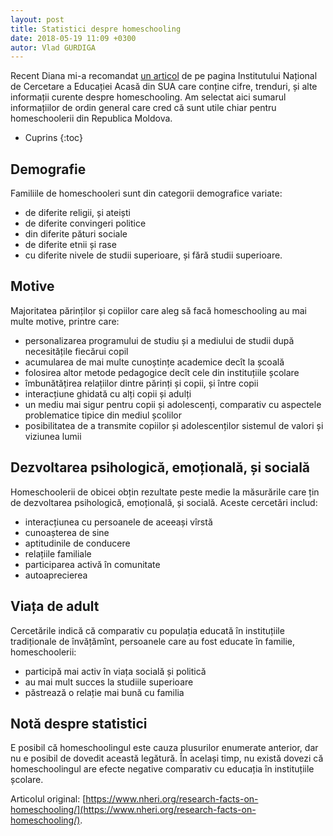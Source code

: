 ```yaml
---
layout: post
title: Statistici despre homeschooling
date: 2018-05-19 11:09 +0300
autor: Vlad GURDIGA
---
```

Recent Diana mi-a recomandat [un
articol](https://www.nheri.org/research-facts-on-homeschooling/) de pe pagina
Institutului Național de Cercetare a Educației Acasă din SUA care conține cifre,
trenduri, și alte informații curente despre homeschooling. Am selectat aici
sumarul informațiilor  de ordin general care cred că sunt utile chiar pentru
homeschoolerii din Republica Moldova.

* Cuprins
{:toc}

## Demografie

Familiile de homeschooleri sunt din categorii demografice variate:
* de diferite religii, și ateiști
* de diferite convingeri politice
* din diferite pături sociale
* de diferite etnii și rase
* cu diferite nivele de studii superioare, și fără studii superioare.

## Motive

Majoritatea părinților și copiilor care aleg să facă homeschooling au mai multe
motive, printre care:

* personalizarea programului de studiu și a mediului de studii după necesitățile
fiecărui copil
* acumularea de mai multe cunoștințe academice decît la școală
* folosirea altor metode pedagogice decît cele din instituțiile școlare
* îmbunătățirea relațiilor dintre părinți și copii, și între copii
* interacțiune ghidată cu alți copii și adulți
* un mediu mai sigur pentru copii și adolescenți, comparativ cu aspectele
problematice tipice din mediul școlilor
* posibilitatea de a transmite copiilor și adolescenților sistemul de valori și
viziunea lumii

## Dezvoltarea psihologică, emoțională, și socială

Homeschoolerii de obicei obțin rezultate peste medie la măsurările care țin de
dezvoltarea psihologică, emoțională, și socială. Aceste cercetări includ:

* interacțiunea cu persoanele de aceeași vîrstă
* cunoașterea de sine
* aptitudinile de conducere
* relațiile familiale
* participarea activă în comunitate
* autoaprecierea

## Viața de adult

Cercetările indică că comparativ cu populația educată în instituțiile
tradiționale de învățămînt, persoanele care au fost educate în familie,
homeschoolerii:

* participă mai activ în viața socială și politică
* au mai mult succes la studiile superioare
* păstrează o relație mai bună cu familia

## Notă despre statistici

E posibil că homeschoolingul este cauza plusurilor enumerate anterior, dar nu
e posibil de dovedit această legătură. În același timp, nu există dovezi că
homeschoolingul are efecte negative comparativ cu educația în instituțiile
școlare.

Articolul original:
[https://www.nheri.org/research-facts-on-homeschooling/](https://www.nheri.org/research-facts-on-homeschooling/).
